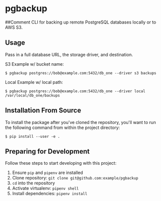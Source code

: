 pgbackup
========
##Comment
CLI for backing up remote PostgreSQL databases locally or to AWS S3.

## Usage

Pass in a full database URL, the storage driver, and destination.

S3 Example w/ bucket name:
```
$ pgbackup postgres://bob@example.com:5432/db_one --driver s3 backups
```
Local Example w/ local path:

```
$ pgbackup postgres://bob@example.com:5432/db_one --driver local /var/local/db_one/backups
```
## Installation From Source

To install the package after you've cloned the repository, you'll want to run the following command from within the project directory:
```
$ pip install --user -e .
```

## Preparing for Development

Follow these steps to start developing with this project:

1. Ensure `pip` and `pipenv` are installed
2. Clone repository: `git clone git@github.com:example/pgbackup`
3. `cd` into the repository
4. Activate virtualenv: `pipenv shell`
5. Install dependencies: `pipenv install`
